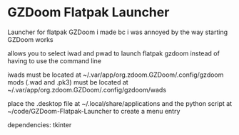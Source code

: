 # GZDoom Flatpak Launcher

Launcher for flatpak GZDoom i made bc i was annoyed by the way starting GZDoom works

allows you to select iwad and pwad to launch flatpak gzdoom instead of having to use the command line

iwads must be located at ~/.var/app/org.zdoom.GZDoom/.config/gzdoom
mods (.wad and .pk3) must be located at ~/.var/app/org.zdoom.GZDoom/.config/gzdoom/wads

place the .desktop file at ~/.local/share/applications and the python script at ~/code/GZDoom-Flatpak-Launcher to create a menu entry

dependencies: tkinter

